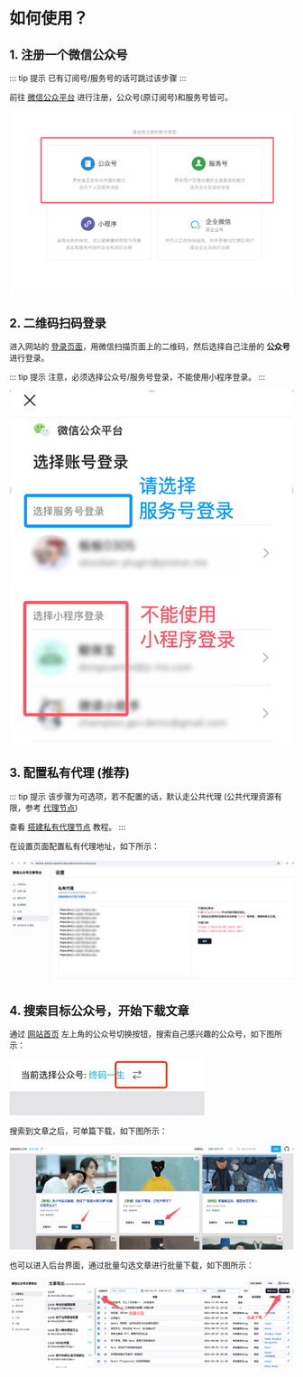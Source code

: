 # 如何使用？

## 1. 注册一个微信公众号

::: tip 提示
已有订阅号/服务号的话可跳过该步骤
:::


前往 [微信公众平台](https://mp.weixin.qq.com/cgi-bin/registermidpage?action=index&lang=zh_CN) 进行注册，公众号(原订阅号)和服务号皆可。

![微信公众号类型](../assets/usage/wechat-account.png)

## 2. 二维码扫码登录

进入网站的 [登录页面](https://exporter.wxdown.online/login)，用微信扫描页面上的二维码，然后选择自己注册的 **公众号** 进行登录。

::: tip 提示
注意，必须选择公众号/服务号登录，不能使用小程序登录。
:::

![使用公众号登录](../assets/usage/wechat-login.png)

## 3. 配置私有代理 (推荐)

::: tip 提示
该步骤为可选项，若不配置的话，默认走公共代理 (公共代理资源有限，参考 [代理节点](proxy))

查看 [搭建私有代理节点](private-proxy) 教程。
:::


在设置页面配置私有代理地址，如下所示：

![配置私有代理](../assets/usage/config-private-proxy.png)

## 4. 搜索目标公众号，开始下载文章

通过 [网站首页](https://exporter.wxdown.online/) 左上角的公众号切换按钮，搜索自己感兴趣的公众号，如下图所示：

![切换账号](../assets/usage/switch-account.png)

搜索到文章之后，可单篇下载，如下图所示：

![单篇下载](../assets/usage/single-download.png)

也可以进入后台界面，通过批量勾选文章进行批量下载，如下图所示：

![批量下载](../assets/usage/batch-download.png)
